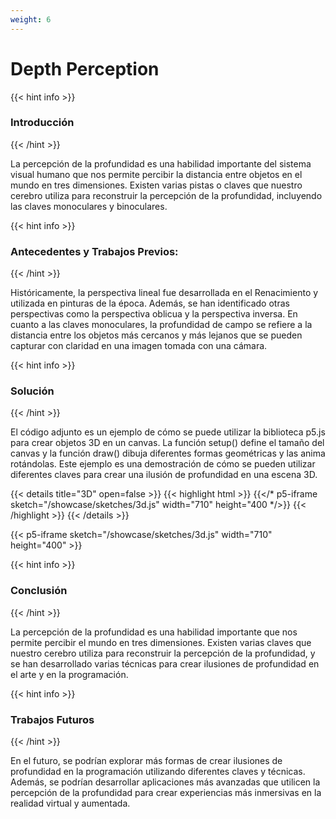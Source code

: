 ```yaml
---
weight: 6
---
```


# Depth Perception

{{< hint info >}}
### Introducción
{{< /hint >}}

La percepción de la profundidad es una habilidad importante del sistema visual humano que nos permite percibir la distancia entre objetos en el mundo en tres dimensiones. Existen varias pistas o claves que nuestro cerebro utiliza para reconstruir la percepción de la profundidad, incluyendo las claves monoculares y binoculares.

{{< hint info >}}
### Antecedentes y Trabajos Previos:
{{< /hint >}}

Históricamente, la perspectiva lineal fue desarrollada en el Renacimiento y utilizada en pinturas de la época. Además, se han identificado otras perspectivas como la perspectiva oblicua y la perspectiva inversa. En cuanto a las claves monoculares, la profundidad de campo se refiere a la distancia entre los objetos más cercanos y más lejanos que se pueden capturar con claridad en una imagen tomada con una cámara.

{{< hint info >}}
### Solución
{{< /hint >}}

El código adjunto es un ejemplo de cómo se puede utilizar la biblioteca p5.js para crear objetos 3D en un canvas. La función setup() define el tamaño del canvas y la función draw() dibuja diferentes formas geométricas y las anima rotándolas. Este ejemplo es una demostración de cómo se pueden utilizar diferentes claves para crear una ilusión de profundidad en una escena 3D.

{{< details title="3D" open=false >}}
{{< highlight html >}}
{{</* p5-iframe sketch="/showcase/sketches/3d.js" width="710" height="400 */>}}
{{< /highlight >}}
{{< /details >}}

{{< p5-iframe sketch="/showcase/sketches/3d.js" width="710" height="400" >}}

{{< hint info >}}
### Conclusión
{{< /hint >}}

La percepción de la profundidad es una habilidad importante que nos permite percibir el mundo en tres dimensiones. Existen varias claves que nuestro cerebro utiliza para reconstruir la percepción de la profundidad, y se han desarrollado varias técnicas para crear ilusiones de profundidad en el arte y en la programación.

{{< hint info >}}
### Trabajos Futuros
{{< /hint >}}

En el futuro, se podrían explorar más formas de crear ilusiones de profundidad en la programación utilizando diferentes claves y técnicas. Además, se podrían desarrollar aplicaciones más avanzadas que utilicen la percepción de la profundidad para crear experiencias más inmersivas en la realidad virtual y aumentada.
